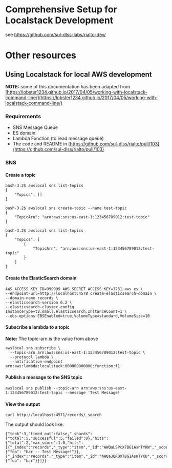 # Comprehensive Setup for Localstack Development

see https://github.com/sul-dlss-labs/rialto-dev/

# Other resources

## Using Localstack for local AWS development

**NOTE:** some of this documentation has been adapted from [https://lobster1234.github.io/2017/04/05/working-with-localstack-command-line/](https://lobster1234.github.io/2017/04/05/working-with-localstack-command-line/)

### Requirements

* SNS Message Queue
* ES domain
* Lambda Function (to read message queue)
* The code and README in [https://github.com/sul-dlss/rialto/pull/103](https://github.com/sul-dlss/rialto/pull/103)

### SNS
#### Create a topic

```
bash-3.2$ awslocal sns list-topics
{
    "Topics": []
}

bash-3.2$ awslocal sns create-topic --name test-topic
{
    "TopicArn": "arn:aws:sns:us-east-1:123456789012:test-topic"
}

bash-3.2$ awslocal sns list-topics
{
    "Topics": [
        {
            "TopicArn": "arn:aws:sns:us-east-1:123456789012:test-topic"
        }
    ]
}
```

#### Create the ElasticSearch domain
```
AWS_ACCESS_KEY_ID=999999 AWS_SECRET_ACCESS_KEY=1231 aws es \
--endpoint-url=http://localhost:4578 create-elasticsearch-domain \
--domain-name records \
--elasticsearch-version 6.2 \
--elasticsearch-cluster-config InstanceType=t2.small.elasticsearch,InstanceCount=1 \
--ebs-options EBSEnabled=true,VolumeType=standard,VolumeSize=10
```

#### Subscribe a lambda to a topic

**Note:** The topic-arn is the value from above

```
awslocal sns subscribe \
  --topic-arn arn:aws:sns:us-east-1:123456789012:test-topic \
  --protocol lambda \
  --notification-endpoint arn:aws:lambda:localstack:000000000000:function:f1
```

#### Publish a message to the SNS topic
```
awslocal sns publish --topic-arn arn:aws:sns:us-east-1:123456789012:test-topic --message 'Test Message!'
```

#### View the output
```
curl http://localhost:4571/records/_search
```

The output should look like:
```
{"took":3,"timed_out":false,"_shards":{"total":5,"successful":5,"failed":0},"hits":{"total":2,"max_score":1.0,"hits":[{"_index":"records","_type":"item","_id":"AWQaLSPcX7BG1AsnTYKW","_score":1.0,"_source":{"foo": "bar -- Test Message!"}},{"_index":"records","_type":"item","_id":"AWQaJQRQX7BG1AsnTYKU","_score":1.0,"_source":{"foo": "bar"}}]}}
```